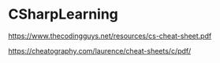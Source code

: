 # CSharpLearning


https://www.thecodingguys.net/resources/cs-cheat-sheet.pdf

https://cheatography.com/laurence/cheat-sheets/c/pdf/
